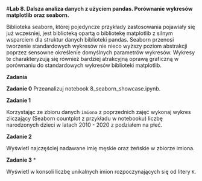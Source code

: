 #**Lab 8. Dalsza analiza danych z użyciem pandas. Porównanie wykresów matplotlib oraz seaborn.**

Biblioteka seaborn, której pojedyncze przykłady zastosowania pojawiały się już wcześniej, jest biblioteką opartą o bibliotekę matplotlib z silnym wsparciem dla struktur danych biblioteki pandas. Seaborn przenosi tworzenie standardowych wykresów nie nieco wyższy poziom abstrakcji poprzez sensowne określenie domyślnych parametrów wykresów. Wykresy te charakteryzują się również bardziej atrakcyjną oprawą graficzną w porównaniu do standardowych wykresów biblioteki matplotlib.



**Zadania**

**Zadanie 0**
Przeanalizuj notebook 8_seaborn_showcase.ipynb.

**Zadanie 1**

Korzystając ze zbioru danych `imiona` z poprzednich zajęć wykonaj wykres zliczający (Seaborn countplot z przykładu w notebooku) liczbę narodzonych dzieci w latach 2010 - 2020 z podziałem na płeć.

**Zadanie 2**

Wyświetl najczęściej nadawane imię męskie oraz żeńskie w zbiorze imiona.

**Zadanie 3** *

Wyświetl w konsoli liczbę unikalnych imion rozpoczynających się od litery `K`.



